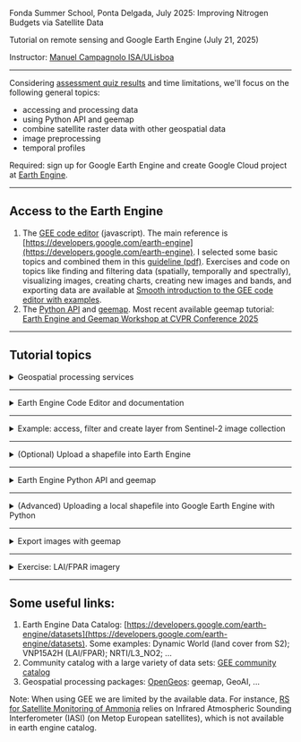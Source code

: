Fonda Summer School, Ponta Delgada, July 2025: Improving Nitrogen Budgets via Satellite Data 

Tutorial on remote sensing and Google Earth Engine (July 21, 2025)

Instructor: [Manuel Campagnolo ISA/ULisboa](https://www.cienciavitae.pt//en/7F18-3B3C-06BB)

---

Considering [assessment quiz results](Student_Assessment_Quiz.pdf) and time limitations, we'll focus on the following general topics:
- accessing and processing data
- using Python API and geemap
- combine satellite raster data with other geospatial data
- image preprocessing 
- temporal profiles 

Required: sign up for Google Earth Engine and create Google Cloud project at [Earth Engine](https://console.cloud.google.com/earth-engine/welcome).

---
## Access to the Earth Engine

1. The [GEE code editor](https://code.earthengine.google.com/) (javascript). The main reference is [https://developers.google.com/earth-engine](https://developers.google.com/earth-engine). I selected some basic topics and combined them in this [guideline (pdf)](tutorial_v1.pdf). Exercises and code on topics like finding and filtering data (spatially, temporally and spectrally), visualizing images, creating charts, creating new images and bands, and exporting data are available at [Smooth introduction to the GEE code editor with examples](cloud_screening_and_temporal_charts_with_code_editor.md).
2.  The [Python API](https://developers.google.com/earth-engine/tutorials/community/intro-to-python-api) and [geemap](https://geemap.org/). Most recent available geemap tutorial: [Earth Engine and Geemap Workshop at CVPR Conference 2025](https://www.youtube.com/watch?v=Us6MaBsL4cg)

---

## Tutorial topics

<details>
  
  <summary>Geospatial processing services</summary>
  
The GEE is one of several available **geospatial processing services** offering a public data catalog, compute infrastructure and geospatial APIs:
1. Google Earth Engine (Google Cloud)
2. Microsoft Planetary Computer (Azure)
3. Amazon Web Services (AWS) GeoSpatial Services
4. [Copernicus Data Space Ecosystem](https://jupyterhub.dataspace.copernicus.eu), mostly for Sentinel imagery
5. ...
</details>

---

<details>
  
  <summary>Earth Engine Code Editor and documentation</summary>

 The Code Editor provides the Earth Engine JavaScript client library plus:
 - Display of geographic data on the *Map*.
 - The `ui` package for creating user interfaces for Earth Engine apps
 - Other functions specific to the Code Editor (e.g. `print()`).

Scripts are written in *javascript* and uploaded data can either be stored in the user's Earth Engine account (up to 250 Mb) or in Google drive. The code editor is available at https://code.earthengine.google.com  

![Alt text](https://developers.google.com/static/earth-engine/images/Code_editor_diagram.png "Code editor")

**To do:** Access GEE code editor, check what is your project ID, and see how to access datasets at https://developers.google.com/earth-engine/datasets (or https://gee-community-catalog.org/)

</details>

---

<details>
  
  <summary>Example: access, filter and create layer from Sentinel-2 image collection</summary>
  
[Open script on GGE code editor](https://code.earthengine.google.com/307ecc36c256f4490beb4483e6797f40?noload=true)

The script accesses Sentinel-2, level 2A images and it filters by dates and by bounds: here, the region of interest `geometry` is a single point defined by its coordinates. All Sentinel-2 tiles that *intersect* the geometry are selected. `CLOUDY_PIXEL_PERCENTAGE` is an `Image` property and can be used to sort or filter the `ImageCollection`. Note that sorting the collection by the property `CLOUDY_PIXEL_PERCENTAGE` should be applied last since it is computationally more demanding. 

```
// ROI: in this case it is a single point determined by its longitude and latitude
var geometry = ee.Geometry.Point([-25.7, 37.8]);

// access image collection, filter for location and range of dates
// sort by percentage of clouds (most cloudier first)
var S2 = ee.ImageCollection('COPERNICUS/S2_SR_HARMONIZED')
                .filterBounds(geometry)
                .filterDate('2024-06-01', '2024-09-30')
                .select(['B8', 'B4', 'B3','B2'])
                .sort('CLOUDY_PIXEL_PERCENTAGE',true);

// center map; 16 is the zoom level; 17 would zoom in further
Map.centerObject(geometry, 12);

// add true color composite layer to the map
Map.addLayer(S2.first(), {bands: ['B4', 'B3', 'B2'], min: 0, max: 2500}, 'Sentinel-2 level 2A RGB=432');

// print to console
print(S2);
```

If you want to plot a false color composite, you can use instead
```
Map.addLayer(S2.first(), {bands: ['B8', 'B4', 'B3'], min: [0,0,0], max: [4500, 3500, 3500]}, 'Sentinel-2 level 2A RGB=843');
```

For further exercises with Sentinel-2, see [Smooth introduction to the GEE code editor with examples](cloud_screening_and_temporal_charts_with_code_editor.md).

</details>

---

<details>
  
  <summary>(Optional) Upload a shapefile into Earth Engine</summary>

Often, you need to define your region of interest (ROI). This can be a single point which is easy to define on the code editor or it can be a complicated geometry that is available as a shapefile.

Let's suppose you want to upload you own shapefile so it become available for processing in GEE. Use your own shapefile or, if you prefer, download this shapefile that delineates the [Ponta Delgada county](saomiguel_counties_latlong_.zip). Note: This shapefile was created in Google Colab with this [script](create_shapefile_ponta_Delgada.ipynb), so it can be easily adapted.

1. Go to assets on the GEE code editor;
2. Click `New` and choose `Shape files`;
3. Select the files for the shapefile (either `.zip` or at least `.dbf`, `.prj`, `.shp` and `.shx`)
4. Click `Upload`
5. Go to `Tasks` and confirm that the table is *ingested*.

The asset should then become available in your Earth Engine `ASSETS`. It can be imported to the script and adapted into smth like:
```
// Import the vector asset as a FeatureCollection
var saoMiguelCounties = ee.FeatureCollection('projects/ee-my-mlc-math-isa-utl/assets/saomiguel_counties_latlong_');
```
(Optional) you can also:
```
// Center the map on São Miguel 
Map.centerObject(saoMiguelCounties, 12);
// Add the asset to the map
Map.addLayer(saoMiguelCounties, {}, 'São Miguel Counties');
```

</details>

---

<details>
  
  <summary>Earth Engine Python API and geemap</summary>

The open source Python Client library translate Earth Engine code into request objects sent to Earth Engine servers: 
  - `ee` package for formulating requests to Earth Engine. 
  - Export of data to Google Drive, Cloud Storage or Earth Engine assets.

To be able to use the Python API you need first to authenticate and initialize your project:
```
# Import the API
import ee
# Trigger the authentication flow.
ee.Authenticate()
# Initialize the library.
ee.Initialize(project='my-project') # replace 'my-project' by your own project ID
```

**To do**: run the notebook [setup the Earth Engine Python API in Colab](https://github.com/google/earthengine-community/blob/master/guides/linked/ee-api-colab-setup.ipynb)

</details>

---

<details>
  
  <summary>(Advanced) Uploading a local shapefile into Google Earth Engine with Python</summary>

Directly uploading a shapefile from your local drive to Google Earth Engine as an asset cannot be done solely with `ee` or `geemap` in Python. However, an automated workflow is possible through a combination of Google Cloud Storage (GCS), the Earth Engine CLI, and Python scripting:
- geemap: Lets you visualize and manipulate shapefiles in-memory in Earth Engine FeatureCollections—great for immediate analysis but does not persist data as an Earth Engine asset for future use.
- Earth Engine Python API: Does not support direct asset upload from your local drive.
- Asset uploads: Must use either the web-based Asset Manager or automate the workflow via GCS and the Earth Engine CLI, both of which can be wrapped in Python scripts.

Note: `geemap` provides session-based (i.e. not persistent) tools to upload georeferenced data:
- `csv_to_ee`: convert a CSV containing point coordinates (latitude and longitude) into an Earth Engine FeatureCollection within your Python environment. Input: A CSV file (can be a local path or URL) that includes columns for latitude and longitude. Output: An in-memory Earth Engine FeatureCollection created from the CSV points. See https://geemap.org/notebooks/74_csv_to_points/
- `shp_to_ee`:  import a local shapefile and convert it into an Earth Engine FeatureCollection within a Python environment such as Jupyter Notebook. For advanced control (such as GeoDataFrame transformations), consider loading with geopandas and then converting using `geemap.gdf_to_ee`.

**To do**: adapt the following code and execute to read a local shapefile and map it in your notebook.
```
countries_path = '/path/to/countries.shp'
countries_fc = geemap.shp_to_ee(countries_path)
Map = geemap.Map()
Map.addLayer(countries_fc, {}, 'Countries')
Map
```

This is especially useful for quickly bringing tabular point data into your Earth Engine workflow. The resulting FeatureCollection is not persisted as a Google Earth Engine asset; it is only available for use in your current Python or notebook session.


</details>

---


<details>
  
  <summary>Export images with geemap</summary>

**To do**: Execute [notebook to read and export images or image collections with geemap](https://geemap.org/notebooks/11_export_image/). 

Warning: You may run into errors when trying to execute the code. To prevent that, you must make some changes in the code to address the following issues. A clean script is available [here](geemap_export_image_revised.py).
1. You need to authenticate and initialize your project
  ```
  ee.Authenticate()
  ee.Initialize(project='my-project') # replace 'my-project' by your own project ID
  ```
2. Adapt `out_dir`. For instance `out_dir = '/content'` if you want to save the tif file to the Colab environment.
3. After your tif file is saved in the  Colab environment, you can either
- download manually to your local machine; or
- use `files.download` as in
  ```
  from google.colab import files
  files.download(filename) # local filename
  ```
4. File size limit. If you get an error message because the amount of data is too large, you can create a smaller file to export by increasing the `scale` as in `geemap.ee_export_image_collection(collection, out_dir=out_dir, scale=100)`

5. In section *Extract pixels as a Numpy array*, replace existing code by the following:
  ```
  import ee
  import geemap
  import numpy as np
  import matplotlib.pyplot as plt
  # read Harmonized Landsat Sentinel-2 (HLS)  image (resolution 30 m)
  img = ee.Image("NASA/HLS/HLSS30/v002/T12RXT_20240425T174911").select(["B4", "B5", "B6"])
  # define buffer within the image
  point=ee.Geometry.Point(-109.53, 29.19)
  aoi=point.buffer(10000)
  # create numpy array
  rgb_img = geemap.ee_to_numpy(img,region=aoi)
  print(rgb_img.shape)
  # Scale the data to [0, 255] to show as an RGB image.
  rgb_img_test = (255*(rgb_img[:, :, 0:3]-0.01)/0.18).astype("uint8")
  plt.imshow(rgb_img_test)
  plt.show()
  ```
</details>

---


<details>
  
  <summary>Exercise: LAI/FPAR imagery</summary>

Access VNP15A2H: LAI/FPAR 8-Day L4 Global 500m SIN Grid data for a given location and plot LAI and FPAR along time.

</details>




---

## Some useful links:

1. Earth Engine Data Catalog: [https://developers.google.com/earth-engine/datasets](https://developers.google.com/earth-engine/datasets). Some examples: Dynamic World (land cover from S2); VNP15A2H (LAI/FPAR); NRTI/L3_NO2; ...
2. Community catalog with a large variety of data sets: [GEE community catalog](https://gee-community-catalog.org/)
3. Geospatial processing packages: [OpenGeos](https://github.com/opengeos): geemap, GeoAI, ...

Note: When using GEE we are limited by the available data. For instance, [RS for Satellite Monitoring of Ammonia](https://www.frontiersplanetprize.org/news/blog-post-title-four-93k9t-87bsr-ae4yh-m3ktl-cpyt3-93cnl-e2s6n-xd3kd-rhwkr-ztcnp-gdcdd-ynhz5-r6kpe-mnkb2-jwljh-8yhsy-wxezp-xyf4l-5kbwa-4x9ba-3wnd8) relies on  Infrared Atmospheric Sounding Interferometer (IASI) (on Metop European satellites), which is not available in earth engine catalog.
